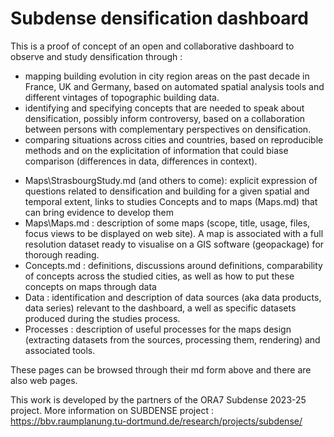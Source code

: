 Subdense densification dashboard  
==================================================   

This is a proof of concept of an open and collaborative dashboard to observe and study densification through : 
- mapping building evolution in city region areas on the past decade in France, UK and Germany, based on automated spatial analysis tools and different vintages of topographic building data.
- identifying and specifying concepts that are needed to speak about densification, possibly inform controversy, based on a collaboration between persons with complementary perspectives on densification.
- comparing situations across cities and countries, based on reproducible methods and on the explicitation of information that could biase comparison (differences in data, differences in context).  

* Maps\StrasbourgStudy.md (and others to come): explicit expression of questions related to densification and building for a given spatial and temporal extent, links to studies Concepts and to maps (Maps.md) that can bring evidence to develop them
* Maps\Maps.md : description of some maps (scope, title, usage, files, focus views to be displayed on web site). A map is associated with a full resolution dataset ready to visualise on a GIS software (geopackage) for thorough reading. 
* Concepts.md : definitions, discussions around definitions, comparability of concepts across the studied cities, as well as how to put these concepts on maps through data
* Data : identification and description of data sources (aka data products, data series) relevant to the dashboard, a well as specific datasets produced during the studies process.
* Processes : description of useful processes for the maps design (extracting datasets from the sources, processing them, rendering) and associated tools. 

These pages can be browsed through their md form above and there are also web pages.

This work is developed by the partners of the ORA7 Subdense 2023-25 project. More information on SUBDENSE project : https://bbv.raumplanung.tu-dortmund.de/research/projects/subdense/

